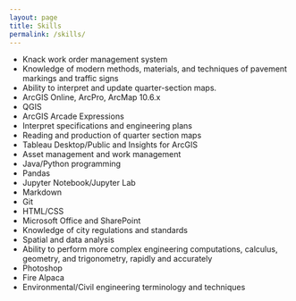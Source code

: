 ```yaml
---
layout: page
title: Skills
permalink: /skills/
---
```


-	Knack work order management system
- Knowledge of modern methods, materials, and techniques of pavement markings and traffic signs
- Ability to interpret and update quarter-section maps.
-	ArcGIS Online, ArcPro, ArcMap 10.6.x
- QGIS
- ArcGIS Arcade Expressions
-	Interpret specifications and engineering plans
-	Reading and production of quarter section maps
-	Tableau Desktop/Public and Insights for ArcGIS
-	Asset management and work management
-	Java/Python programming
- Pandas
- Jupyter Notebook/Jupyter Lab
- Markdown
- Git
- HTML/CSS
-	Microsoft Office and SharePoint
-	Knowledge of city regulations and standards
-	Spatial and data analysis
- Ability to perform more complex engineering computations, calculus, geometry, and trigonometry, rapidly and accurately
- Photoshop
- Fire Alpaca
- Environmental/Civil engineering terminology and techniques
